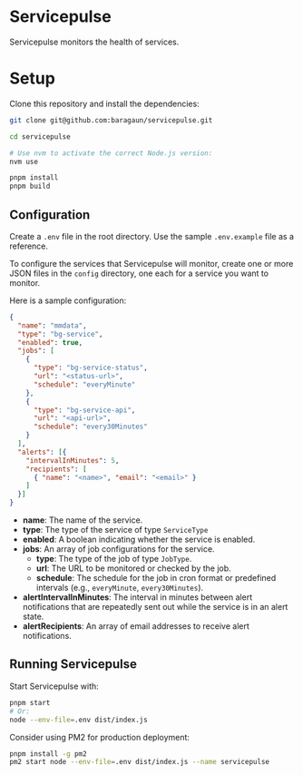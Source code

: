 # Servicepulse

Servicepulse monitors the health of services.

# Setup

Clone this repository and install the dependencies:

```bash
git clone git@github.com:baragaun/servicepulse.git

cd servicepulse

# Use nvm to activate the correct Node.js version:
nvm use

pnpm install
pnpm build
```

## Configuration

Create a `.env` file in the root directory. Use the sample `.env.example` file as a reference.

To configure the services that Servicepulse will monitor, create one or more JSON files in
the `config` directory, one each for a service you want to monitor.

Here is a sample configuration:

```json
{
  "name": "mmdata",
  "type": "bg-service",
  "enabled": true,
  "jobs": [
    {
      "type": "bg-service-status",
      "url": "<status-url>",
      "schedule": "everyMinute"
    },
    {
      "type": "bg-service-api",
      "url": "<api-url>",
      "schedule": "every30Minutes"
    }
  ],
  "alerts": [{
    "intervalInMinutes": 5,
    "recipients": [
      { "name": "<name>", "email": "<email>" }
    ]
  }]
}
```

* **name**: The name of the service.
* **type**: The type of the service of type `ServiceType`
* **enabled**: A boolean indicating whether the service is enabled.
* **jobs**: An array of job configurations for the service.
  * **type**: The type of the job of type `JobType`.
  * **url**: The URL to be monitored or checked by the job.
  * **schedule**: The schedule for the job in cron format or predefined intervals (e.g., 
    `everyMinute`, `every30Minutes`).
* **alertIntervalInMinutes**: The interval in minutes between alert notifications that are 
  repeatedly sent out while the service is in an alert state.
* **alertRecipients**: An array of email addresses to receive alert notifications.

## Running Servicepulse

Start Servicepulse with:

```bash
pnpm start
# Or:
node --env-file=.env dist/index.js
```

Consider using PM2 for production deployment:

```bash
pnpm install -g pm2
pm2 start node --env-file=.env dist/index.js --name servicepulse
```
